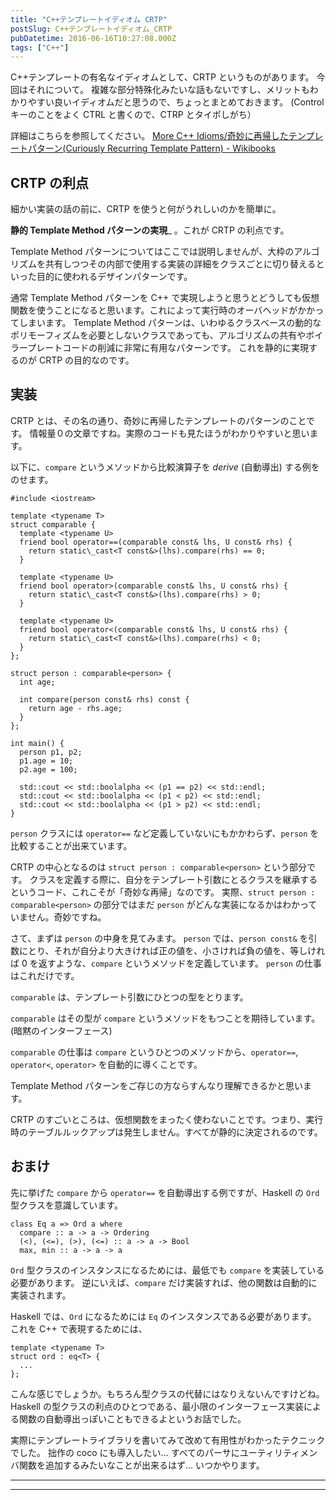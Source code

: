 ```yaml
---
title: "C++テンプレートイディオム CRTP"
postSlug: C++テンプレートイディオム_CRTP
pubDatetime: 2016-06-16T10:27:08.000Z
tags: ["C++"]
---
```


C++テンプレートの有名なイディオムとして、CRTP というものがあります。
今回はそれについて。
複雑な部分特殊化みたいな話もないですし、メリットもわかりやすい良いイディオムだと思うので、ちょっとまとめておきます。
(Control キーのことをよく CTRL と書くので、CTRP とタイポしがち）

詳細はこちらを参照してください。
[More C++ Idioms/奇妙に再帰したテンプレートパターン(Curiously Recurring Template Pattern) - Wikibooks](<https://ja.wikibooks.org/wiki/More_C%2B%2B_Idioms/%E5%A5%87%E5%A6%99%E3%81%AB%E5%86%8D%E5%B8%B0%E3%81%97%E3%81%9F%E3%83%86%E3%83%B3%E3%83%97%E3%83%AC%E3%83%BC%E3%83%88%E3%83%91%E3%82%BF%E3%83%BC%E3%83%B3(Curiously_Recurring_Template_Pattern)>)

## CRTP の利点

細かい実装の話の前に、CRTP を使うと何がうれしいのかを簡単に。

**静的 Template Method パターンの実現**\_ 。これが CRTP の利点です。

Template Method パターンについてはここでは説明しませんが、大枠のアルゴリズムを共有しつつその内部で使用する実装の詳細をクラスごとに切り替えるといった目的に使われるデザインパターンです。

通常 Template Method パターンを C++ で実現しようと思うとどうしても仮想関数を使うことになると思います。これによって実行時のオーバヘッドがかかってしまいます。
Template Method パターンは、いわゆるクラスベースの動的なポリモーフィズムを必要としないクラスであっても、アルゴリズムの共有やボイラープレートコードの削減に非常に有用なパターンです。
これを静的に実現するのが CRTP の目的なのです。

## 実装

CRTP とは、その名の通り、奇妙に再帰したテンプレートのパターンのことです。
情報量０の文章ですね。実際のコードも見たほうがわかりやすいと思います。

以下に、`compare` というメソッドから比較演算子を _derive_ (自動導出) する例をのせます。

```
#include <iostream>

template <typename T>
struct comparable {
  template <typename U>
  friend bool operator==(comparable const& lhs, U const& rhs) {
    return static\_cast<T const&>(lhs).compare(rhs) == 0;
  }

  template <typename U>
  friend bool operator>(comparable const& lhs, U const& rhs) {
    return static\_cast<T const&>(lhs).compare(rhs) > 0;
  }

  template <typename U>
  friend bool operator<(comparable const& lhs, U const& rhs) {
    return static\_cast<T const&>(lhs).compare(rhs) < 0;
  }
};

struct person : comparable<person> {
  int age;

  int compare(person const& rhs) const {
    return age - rhs.age;
  }
};

int main() {
  person p1, p2;
  p1.age = 10;
  p2.age = 100;

  std::cout << std::boolalpha << (p1 == p2) << std::endl;
  std::cout << std::boolalpha << (p1 < p2) << std::endl;
  std::cout << std::boolalpha << (p1 > p2) << std::endl;
}

```

`person` クラスには `operator==` など定義していないにもかかわらず、`person` を比較することが出来ています。

CRTP の中心となるのは `struct person : comparable<person>` という部分です。
クラスを定義する際に、自分をテンプレート引数にとるクラスを継承するというコード、これこそが「奇妙な再帰」なのです。
実際、`struct person : comparable<person>` の部分ではまだ `person` がどんな実装になるかはわかっていません。奇妙ですね。

さて、まずは `person` の中身を見てみます。
`person` では、`person const&` を引数にとり、それが自分より大きければ正の値を、小さければ負の値を、等しければ 0 を返すような、`compare` というメソッドを定義しています。
`person` の仕事はこれだけです。

`comparable` は、テンプレート引数にひとつの型をとります。

`comparable` はその型が `compare` というメソッドをもつことを期待しています。(暗黙のインターフェース)

`comparable` の仕事は `compare` というひとつのメソッドから、`operator==`, `operator<`, `operator>` を自動的に導くことです。

Template Method パターンをご存じの方ならすんなり理解できるかと思います。

CRTP のすごいところは、仮想関数をまったく使わないことです。つまり、実行時のテーブルルックアップは発生しません。すべてが静的に決定されるのです。

## おまけ

先に挙げた `compare` から `operator==` を自動導出する例ですが、Haskell の `Ord` 型クラスを意識しています。

```
class Eq a => Ord a where
  compare :: a -> a -> Ordering
  (<), (<=), (>), (<=) :: a -> a -> Bool
  max, min :: a -> a -> a

```

`Ord` 型クラスのインスタンスになるためには、最低でも `compare` を実装している必要があります。
逆にいえば、`compare` だけ実装すれば、他の関数は自動的に実装されます。

Haskell では、`Ord` になるためには `Eq` のインスタンスである必要があります。
これを C++ で表現するためには、

```
template <typename T>
struct ord : eq<T> {
  ...
};

```

こんな感じでしょうか。もちろん型クラスの代替にはなりえないんですけどね。
Haskell の型クラスの利点のひとつである、最小限のインターフェース実装による関数の自動導出っぽいこともできるよというお話でした。

実際にテンプレートライブラリを書いてみて改めて有用性がわかったテクニックでした。
拙作の coco にも導入したい... すべてのパーサにユーティリティメンバ関数を追加するみたいなことが出来るはず... いつかやります。

---

---
